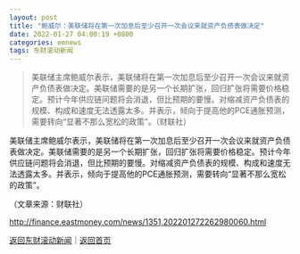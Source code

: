 ```yaml
---
layout: post
title: "鲍威尔：美联储将在第一次加息后至少召开一次会议来就资产负债表做决定"
date: 2022-01-27 04:00:19 +0800
categories: emnews
tags: 东财滚动新闻
---
```

> 美联储主席鲍威尔表示，美联储将在第一次加息后至少召开一次会议来就资产负债表做决定。美联储需要的是另一个长期扩张，回归扩张将需要价格稳定。预计今年供应链问题将会消退，但比预期的要慢。对缩减资产负债表的规模、构成和速度无法透露太多。并表示，倾向于提高他的PCE通胀预测，需要转向“显著不那么宽松的政策”。（财联社）

<p>美联储主席鲍威尔表示，美联储将在第一次加息后至少召开一次会议来就资产负债表做决定。美联储需要的是另一个长期扩张，回归扩张将需要价格稳定。预计今年供应链问题将会消退，但比预期的要慢。对缩减资产负债表的规模、构成和速度无法透露太多。并表示，倾向于提高他的PCE通胀预测，需要转向“显著不那么宽松的政策”。</p><p class="em_media">（文章来源：财联社）</p>

<http://finance.eastmoney.com/news/1351,202201272262980060.html>

[返回东财滚动新闻](//finews.withounder.com/emnews/)｜[返回首页](//finews.withounder.com/)
